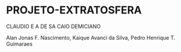 # PROJETO-EXTRATOSFERA

CLAUDIO E A DE SA CAIO DEMICIANO

Alan Jonas F. Nascimento, Kaique Avanci da Silva, Pedro Henrique T. Guimaraes
